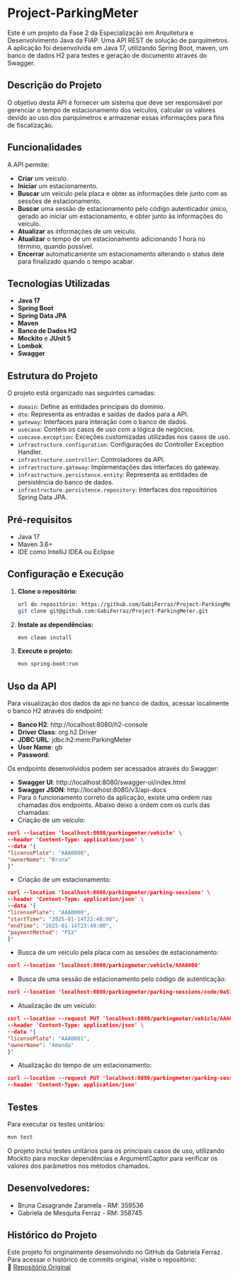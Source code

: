 # Project-ParkingMeter
Este é um projeto da Fase 2 da Especialização em Arquitetura e Desenvolvimento Java da FIAP.
Uma API REST de solução de parquímetros. A aplicação foi desenvolvida em Java 17, utilizando 
Spring Boot, maven, um banco de dados H2 para testes e geração de documento através do Swagger.

## Descrição do Projeto
O objetivo desta API é fornecer um sistema que deve ser responsável por gerenciar o tempo de 
estacionamento dos veículos, calcular os valores devido ao uso dos parquímetros e armazenar essas 
informações para fins de fiscalização.

## Funcionalidades
A API permite:
- **Criar** um veículo.
- **Iniciar** um estacionamento.
- **Buscar** um veículo pela placa e obter as informações dele junto com as sessões de estacionamento.
- **Buscar** uma sessão de estacionamento pelo código autenticador único, gerado ao iniciar um estacionamento,
e obter junto às informações do veículo.
- **Atualizar** as informações de um veículo.
- **Atualizar** o tempo de um estacionamento adicionando 1 hora no término, quando possível.
- **Encerrar** automaticamente um estacionamento alterando o status dele para finalizado quando o tempo acabar.

## Tecnologias Utilizadas
- **Java 17**
- **Spring Boot**
- **Spring Data JPA**
- **Maven**
- **Banco de Dados H2**
- **Mockito** e **JUnit 5**
- **Lombok**
- **Swagger**

## Estrutura do Projeto
O projeto está organizado nas seguintes camadas:
- `domain`: Define as entidades principais do domínio.
- `dto`: Representa as entradas e saidas de dados para a API.
- `gateway`: Interfaces para interação com o banco de dados.
- `usecase`: Contém os casos de uso com a lógica de negócios.
- `usecase.exception`: Exceções customizadas utilizadas nos casos de uso.
- `infrastructure.configuration`: Configurações do Controller Exception Handler.
- `infrastructure.controller`: Controladores da API.
- `infrastructure.gateway`: Implementações das interfaces do gateway.
- `infrastructure.persistence.entity`: Representa as entidades de persistência do banco de dados.
- `infrastructure.persistence.repository`: Interfaces dos repositórios Spring Data JPA.

## Pré-requisitos
- Java 17
- Maven 3.6+
- IDE como IntelliJ IDEA ou Eclipse

## Configuração e Execução
1. **Clone o repositório**:
   ```bash
   url do repositório: https://github.com/GabiFerraz/Project-ParkingMeter
   git clone git@github.com:GabiFerraz/Project-ParkingMeter.git
   ```

2. **Instale as dependências:**
   ```bash
   mvn clean install
   ```

3. **Execute o projeto:**
   ```bash
   mvn spring-boot:run
   ```

## Uso da API
Para visualização dos dados da api no banco de dados, acessar localmente o banco H2 através do endpoint:
- **Banco H2**: http://localhost:8080/h2-console
- **Driver Class**: org.h2.Driver
- **JDBC URL**: jdbc:h2:mem:ParkingMeter
- **User Name**: gb
- **Password**:

Os endpoints desenvolvidos podem ser acessados através do Swagger:
- **Swagger UI**: http://localhost:8080/swagger-ui/index.html
- **Swagger JSON**: http://localhost:8080/v3/api-docs
- Para o funcionamento correto da aplicação, existe uma ordem nas chamadas dos endpoints. Abaixo deixo a ordem com os curls das chamadas:
- Criação de um veículo:
```json
curl --location 'localhost:8080/parkingmeter/vehicle' \
--header 'Content-Type: application/json' \
--data '{
"licensePlate": "AAA0000",
"ownerName": "Bruna"
}'
```

- Criação de um estacionamento:
```json
curl --location 'localhost:8080/parkingmeter/parking-sessions' \
--header 'Content-Type: application/json' \
--data '{
"licensePlate": "AAA0000",
"startTime": "2025-01-14T22:48:00",
"endTime": "2025-01-14T23:49:00",
"paymentMethod": "PIX"
}'
```

- Busca de um veículo pela placa com as sessões de estacionamento:
```json
curl --location 'localhost:8080/parkingmeter/vehicle/AAA0000'
```

- Busca de uma sessão de estacionamento pelo código de autenticação:
```json
curl --location 'localhost:8080/parkingmeter/parking-sessions/code/0a515ada-3427-4da9-abab-0861d4265c38'
```

- Atualização de um veículo:
```json
curl --location --request PUT 'localhost:8080/parkingmeter/vehicle/AAA0000' \
--header 'Content-Type: application/json' \
--data '{
"licensePlate": "AAA0001",
"ownerName": "Amanda"
}'
```

- Atualização do tempo de um estacionamento:
```json
curl --location --request PUT 'localhost:8080/parkingmeter/parking-sessions/extend?licensePlate=AAA0000' \
--header 'Content-Type: application/json'
```

## Testes
Para executar os testes unitários:
   ```bash
   mvn test
   ```
O projeto inclui testes unitários para os principais casos de uso, utilizando Mockito
para mockar dependências e ArgumentCaptor para verificar os valores dos parâmetros nos
métodos chamados.

## Desenvolvedores:
- Bruna Casagrande Zaramela - RM: 359536
- Gabriela de Mesquita Ferraz - RM: 358745

## Histórico do Projeto  
Este projeto foi originalmente desenvolvido no GitHub da Gabriela Ferraz.  
Para acessar o histórico de commits original, visite o repositório:  
🔗 [Repositório Original](https://github.com/GabiFerraz/Project-ParkingMeter)
